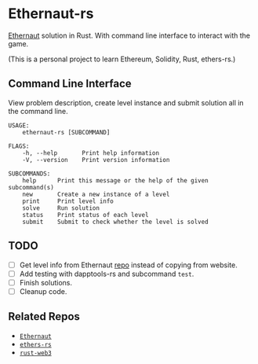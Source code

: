 # Ethernaut-rs
[Ethernaut](https://ethernaut.openzeppelin.com/) solution in Rust. With command line interface to
interact with the game.

(This is a personal project to learn Ethereum, Solidity, Rust, ethers-rs.)


## Command Line Interface
View problem description, create level instance and submit solution all in the command line.
```
USAGE:
    ethernaut-rs [SUBCOMMAND]

FLAGS:
    -h, --help       Print help information
    -V, --version    Print version information

SUBCOMMANDS:
    help      Print this message or the help of the given subcommand(s)
    new       Create a new instance of a level
    print     Print level info
    solve     Run solution
    status    Print status of each level
    submit    Submit to check whether the level is solved
```

## TODO
- [ ] Get level info from Ethernaut [repo](https://github.com/OpenZeppelin/ethernaut) instead of
copying from website.
- [ ] Add testing with dapptools-rs and subcommand `test`.
- [ ] Finish solutions.
- [ ] Cleanup code.

## Related Repos
- [`Ethernaut`](https://github.com/OpenZeppelin/ethernaut)
- [`ethers-rs`](https://github.com/gakonst/ethers-rs)
- [`rust-web3`](https://github.com/tomusdrw/rust-web3/)
